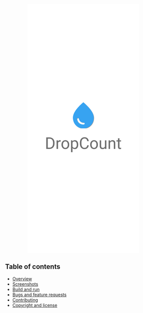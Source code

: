 <p align="center">
    <img src="images/splash screen.png" >
  </a>


## Table of contents

- [Overview](#overview)
- [Screenshots](#screenshots)
- [Build and run](#build-and-run)
- [Bugs and feature requests](#bugs-and-feature-requests)
- [Contributing](#contributing)
- [Copyright and license](#copyright-and-license)

